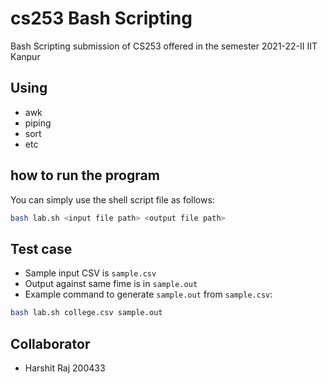 # cs253 Bash Scripting
Bash Scripting submission of CS253 offered in the semester 2021-22-II IIT Kanpur

## Using
- awk
- piping
- sort
- etc

## how to run the program
You can simply use the shell script file as follows:
```bash
bash lab.sh <input file path> <output file path>
```

## Test case
- Sample input CSV is `sample.csv` 
- Output against same fime is in `sample.out`
- Example command to generate `sample.out` from `sample.csv`: 
```bash
bash lab.sh college.csv sample.out
```

## Collaborator
- Harshit Raj 200433
